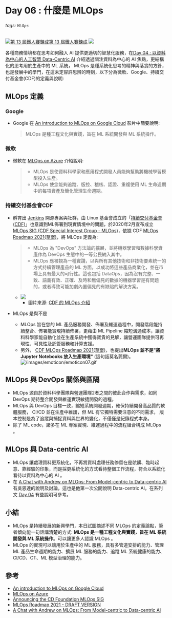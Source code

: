 # Day 06 : 什麼是 MLOps

###### tags: `MLOps`
[![](https://d1dwq032kyr03c.cloudfront.net/images/ironman_sticker/13/ai-and-data.png?sticker "第 13 屆鐵人賽鍊成")第 13 屆鐵人賽鍊成](https://ithelp.ithome.com.tw/users/20121130/ironman/4015)
[![](https://img.shields.io/badge/iThome%E9%90%B5%E4%BA%BA%E8%B3%BD2021-%E5%A8%81%E5%88%A9%E6%96%AF-blue)](https://ithelp.ithome.com.tw/articles/10260304)

各種商務情境都在思考如何融入 AI 提供更適切的智慧化服務，在[Day 04 : 以資料為中心的人工智慧 Data-Centric AI](https://ithelp.ithome.com.tw/articles/10259708) 介紹透過關注資料為中心的 AI 焦點，更結構化的思考用於生產中的 ML 系統， MLOps 是種系統化思考的精神與落實的方針，也是發展中的學門，在這未定容許思辨的時刻，以下分為微軟、Google、持續交付基金會(CDF)的定義與說明:

MLOps 定義
--------

### Google

-   Google 在 [An introduction to MLOps on Google Cloud](https://www.youtube.com/watch?v=6gdrwFMaEZ0) 影片中簡要說明:
    
    > MLOps 是種工程文化與實踐，旨在 ML 系統開發與 ML 系統操作。
    

### 微軟

-   微軟在 [MLOps on Azure](https://github.com/microsoft/MLOps) 介紹說明:
    
    > -   MLOps 是使資料科學家和應用程式開發人員能夠幫助將機械學習模型投入生產。
    > -   MLOps 使您能夠追蹤、版控、稽核、認證、重複使用 ML 生命週期中的每項資產及簡化管理生命週期。
    

### 持續交付基金會CDF

-   孵育出 [Jenkins](https://www.jenkins.io/) 開源專案與社群，由 Linux 基金會成立的「[持續交付基金會(CDF)](https://cd.foundation/)」也意識到ML佈署到現實情境中的問題，於2020年2月宣布成立 [MLOps SIG (CDF Special Interest Group - MLOps)](https://cd.foundation/blog/2020/02/11/announcing-the-cd-foundation-mlops-sig/)，依據 CDF [MLOps Roadmap 2021(草案)](https://github.com/cdfoundation/sig-mlops/blob/master/roadmap/2021/MLOpsRoadmap2021.md)，將 MLOps 定義為:
    
    > -   MLOps 為 "DevOps" 方法論的擴展，並將機器學習和數據科學資產作為 DevOps 生態中的一等公民納入其中。
    > -   MLOps 應被視為一種實踐，以與所有其他技術和非技術要素統一的方式持續管理產品的 ML 方面，以成功將這些產品商業化，並在市場上具有最大的可行性。這也包括 DataOps，因為沒有完整、一致、語義有效、正確、及時和無偏見的數據的機器學習是有問題的，或者導致可能加劇內置偏見的有缺陷的解決方案。
    
    -   ![](https://i.imgur.com/KXOjfYp.png)
        -   圖片來源: [CDF 的 MLOps 介紹](https://cd.foundation/blog/2020/05/29/mlops-an-introduction/)
-   MLOps 是與不是
    
    -   MLOps 旨在您的 ML 產品服務開發、佈署及維運過程中，開發階段能持續整合、佈署能實現持續佈署，更藉由 ML Pipeline 縮短溝通成本，讓資料科學家能自動化並在生產系統中獲得寶貴的見解，讓營運團隊提供可再現性、可見性及託管服務和計算支援。
    -   另外， [CDF MLOps Roadmap 2021(草案)](https://github.com/cdfoundation/sig-mlops/blob/master/roadmap/2021/MLOpsRoadmap2021.md#what-is-mlops-not)，也提出**MLOps 並不是"將 Jupyter Notebooks 放入生產環境"** (這句話莫名莞爾)。  
        ![/images/emoticon/emoticon07.gif](https://ithelp.ithome.com.tw/images/emoticon/emoticon07.gif)

MLOps 與 DevOps 關係與區隔
--------------------

-   MLOps 源自於資料科學團隊與營運團隊2者之間的彼此合作與需求，如同 DevOps 期待整合開發與維運實現敏捷開發的過程。
-   MLOps 與 DevOps 目標一致，縮短系統開發週期，確保持續開發高品質的軟體服務， CI/CD 並在生產中維護，但 ML 有它獨特需要注意的不同需求， 版本控制是為了追蹤與捕捉資料與世界的變化，不僅僅是紀錄程式本身。
-   除了 ML code，諸多在 ML 專案實現、維運過程中的流程組合構成 MLOps 。

MLOps 與 Data-centric AI
-----------------------

-   MLOps 讓處理資料更系統化，不再將資料處理任務停留在是骯髒、臨時起意、靠經驗的印象，而是採更系統化的方式看待整個工作流程，符合以系統化看待以資料為中心的 AI 。
-   在 [A Chat with Andrew on MLOps: From Model-centric to Data-centric AI](https://www.youtube.com/watch?v=06-AZXmwHjo) 有吳恩達的說明及討論，這也是他第一次公開說明 Data-centric AI，在系列文 [Day 04](https://ithelp.ithome.com.tw/articles/10259708) 有些說明可參考。

小結
--

-   MLOps 是持續發展的新興學門，本日試圖摘述不同 MLOps 的定義論點，筆者傾向能一句話講清楚的方式: **MLOps 是一種工程文化與實踐，旨在 ML 系統開發與 ML 系統操作**。可以讓更多人認識 MLOps 。
-   MLOps 的實現可以讓用於生產中的 ML 服務，具有多管道安排的能力、管理 ML 產品生命週期的能力、擴展 ML 服務的能力、追蹤 ML 系統健康的能力、CI/CD、CT、ML 模型治理的能力。

參考
--

-   [An introduction to MLOps on Google Cloud](https://www.youtube.com/watch?v=6gdrwFMaEZ0)
-   [MLOps on Azure](https://github.com/microsoft/MLOps)
-   [Announcing the CD Foundation MLOps SIG](https://ithelp.ithome.com.tw/articles/(https://cd.foundation/blog/2020/02/11/announcing-the-cd-foundation-mlops-sig/))
-   [MLOps Roadmap 2021 - DRAFT VERSION](https://github.com/cdfoundation/sig-mlops/blob/master/roadmap/2021/MLOpsRoadmap2021.md)
-   [A Chat with Andrew on MLOps: From Model-centric to Data-centric AI](https://www.youtube.com/watch?v=06-AZXmwHjo)

